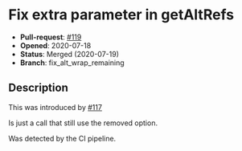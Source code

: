 # Fix extra parameter in getAltRefs

- **Pull-request**: [#119](https://github.com/SchrodingersGat/KiBoM/pull/119)
- **Opened**: 2020-07-18
- **Status**: Merged (2020-07-19)
- **Branch**: fix_alt_wrap_remaining

## Description

This was introduced by [#117](https://github.com/SchrodingersGat/KiBoM/pull/117)

Is just a call that still use the removed option.

Was detected by the CI pipeline.
